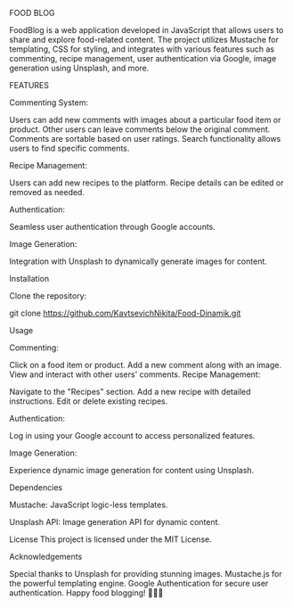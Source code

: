 FOOD BLOG

FoodBlog is a web application developed in JavaScript that allows users to share and explore food-related content. 
The project utilizes Mustache for templating, CSS for styling, and integrates with various features such as commenting, recipe management, user authentication via Google, image generation using Unsplash, and more.

FEATURES

Commenting System:

Users can add new comments with images about a particular food item or product.
Other users can leave comments below the original comment.
Comments are sortable based on user ratings.
Search functionality allows users to find specific comments.

Recipe Management:

Users can add new recipes to the platform.
Recipe details can be edited or removed as needed.

Authentication:

Seamless user authentication through Google accounts.

Image Generation:

Integration with Unsplash to dynamically generate images for content.

Installation

Clone the repository:

git clone https://github.com/KavtsevichNikita/Food-Dinamik.git

Usage

Commenting:

Click on a food item or product.
Add a new comment along with an image.
View and interact with other users' comments.
Recipe Management:

Navigate to the "Recipes" section.
Add a new recipe with detailed instructions.
Edit or delete existing recipes.

Authentication:

Log in using your Google account to access personalized features.

Image Generation:

Experience dynamic image generation for content using Unsplash.

Dependencies

Mustache: JavaScript logic-less templates.

Unsplash API: Image generation API for dynamic content.


License
This project is licensed under the MIT License.

Acknowledgements

Special thanks to Unsplash for providing stunning images.
Mustache.js for the powerful templating engine.
Google Authentication for secure user authentication.
Happy food blogging! 🍔🍰🍲
